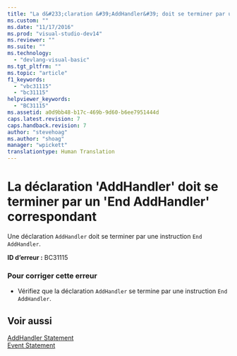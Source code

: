 ```yaml
---
title: "La d&#233;claration &#39;AddHandler&#39; doit se terminer par un &#39;End AddHandler&#39; correspondant | Microsoft Docs"
ms.custom: ""
ms.date: "11/17/2016"
ms.prod: "visual-studio-dev14"
ms.reviewer: ""
ms.suite: ""
ms.technology: 
  - "devlang-visual-basic"
ms.tgt_pltfrm: ""
ms.topic: "article"
f1_keywords: 
  - "vbc31115"
  - "bc31115"
helpviewer_keywords: 
  - "BC31115"
ms.assetid: a0d9bb48-b17c-469b-9d60-b6ee7951444d
caps.latest.revision: 7
caps.handback.revision: 7
author: "stevehoag"
ms.author: "shoag"
manager: "wpickett"
translationtype: Human Translation
---
```

# La d&#233;claration &#39;AddHandler&#39; doit se terminer par un &#39;End AddHandler&#39; correspondant
Une déclaration `AddHandler` doit se terminer par une instruction `End AddHandler`.  
  
 **ID d’erreur :** BC31115  
  
### Pour corriger cette erreur  
  
-   Vérifiez que la déclaration `AddHandler` se termine par une instruction `End AddHandler`.  
  
## Voir aussi  
 [AddHandler Statement](../../visual-basic/language-reference/statements/addhandler-statement.md)   
 [Event Statement](../../visual-basic/language-reference/statements/event-statement.md)